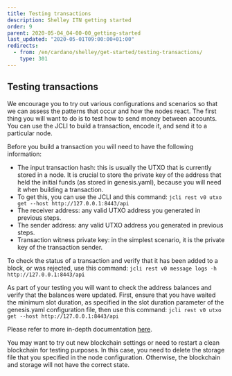 ```yaml
---
title: Testing transactions
description: Shelley ITN getting started
order: 9
parent: 2020-05-04_04-00-00_getting-started
last_updated: "2020-05-01T09:00:00+01:00"
redirects:
  - from: /en/cardano/shelley/get-started/testing-transactions/
    type: 301
---
```

## Testing transactions

We encourage you to try out various configurations and scenarios so 
that we can assess the patterns that occur and how the nodes react. 
The first thing you will want to do is to test how to send money between
accounts. You can use the JCLI to build a transaction, encode it, and 
send it to a particular node.

Before you build a transaction you will need to have the following information:

- The input transaction hash: this is usually the UTXO that is 
currently stored in a node. It is crucial to store the private key of 
the address that held the initial funds (as stored in genesis.yaml), 
because you will need it when building a transaction.
- To get this, you can use the JCLI and this command: 
  `jcli rest v0 utxo get --host http://127.0.0.1:8443/api`
- The receiver address: any valid UTXO address you generated in previous steps.
- The sender address: any valid UTXO address you generated in previous steps.
- Transaction witness private key: in the simplest scenario, it is the private key of the transaction sender.

To check the status of a transaction and verify that it has been added to a block, or was rejected, use this command: 
`jcli rest v0 message logs -h http://127.0.0.1:8443/api`

As part of your testing you will want to check the address balances and verify that the balances were updated. First, ensure that you have waited the minimum slot duration, as specified in the slot duration parameter of the genesis.yaml configuration file, then use this command: 
`jcli rest v0 utxo get --host http://127.0.0.1:8443/api`

Please refer to more in-depth documentation [here](https://input-output-hk.github.io/jormungandr/jcli/transaction.html).

You may want to try out new blockchain settings or need to restart a 
clean blockchain for testing purposes. In this case, you need to delete 
the storage file that you specified in the node configuration. 
Otherwise, the blockchain and storage will not have the correct state.
